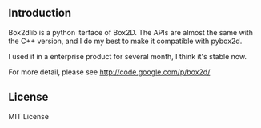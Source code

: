## Introduction
Box2dlib is a python iterface of Box2D. The APIs are almost the same
with the C++ version, and I do my best to make it compatible with
pybox2d.

I used it in a enterprise product for several month, I think it's
stable now.

For more detail, please see http://code.google.com/p/box2d/


## License
MIT License

